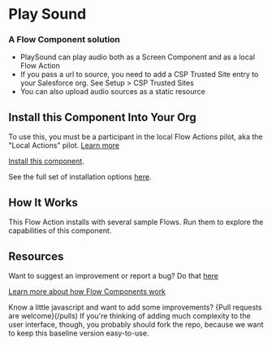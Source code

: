 # Play Sound #

### A Flow Component solution  ###

- PlaySound can play audio both as a Screen Component and as a local Flow Action
- If you pass a url to source, you need to add a CSP Trusted Site entry to your Salesforce org. See Setup > CSP Trusted Sites
- You can also upload audio sources as a static resource


## Install this Component Into Your Org ##

To use this, you must be a participant in the local Flow Actions pilot, aka the "Local Actions" pilot. [Learn more](https://sites.google.com/view/flowunofficial/pilot-flow-action-components)

[Install this component](https://sites.google.com/view/flowunofficial/flow-action-components/play-sound).

See the full set of installation options [here](/install.md).

## How It Works ##

This Flow Action installs with several sample Flows. Run them to explore the capabilities of this component.


## Resources ##

Want to suggest an improvement or report a bug? Do that [here](/issues)

[Learn more about how Flow Components work](/README.md)

Know a little javascript and want to add some improvements? {Pull requests are welcome}(/pulls) If you're thinking of adding much complexity to the user interface, though, you probably should fork the repo, because we want to keep this baseline version easy-to-use.

